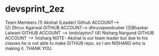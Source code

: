 # devsprint_2ez
Team Members
(1) Akshat (Leader)
Github ACCOUNT-->  
(2) Dhruv Agarwal
GITHUB ACCOUNT--> dhruvspeedcuber
(3)Bhaskar Lalwani
GITHUB ACCOUNT --> lordclayton7
(4) Nisharg Nargund
GITHUB ACCOUNT --> 1nisharg
NOTE- Akshat is our team leader but due to his classes he is not able to make GITHUB repo. so I am NISHARG who is making it.
THANK YOU.
